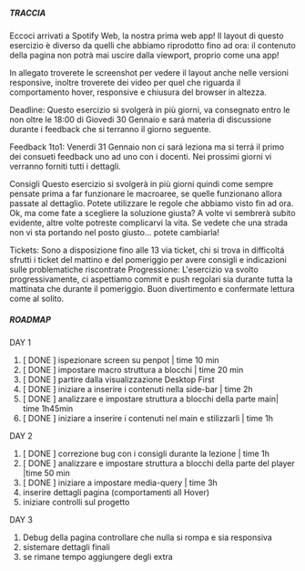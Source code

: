 #####    TRACCIA   ################################################################################################################################

Eccoci arrivati a Spotify Web, la nostra prima web app! Il layout di questo esercizio è diverso da quelli che abbiamo riprodotto fino ad ora:
il contenuto della pagina non potrà mai uscire dalla viewport, proprio come una app!

In allegato troverete le screenshot per vedere il layout anche nelle versioni responsive,
inoltre troverete dei video per quel che riguarda il comportamento hover, responsive e chiusura del browser in altezza.

Deadline:
Questo esercizio si svolgerà in più giorni, va consegnato entro le non oltre le 18:00 di Giovedi 30 Gennaio e sará materia di discussione durante i feedback che si terranno il giorno seguente.

Feedback 1to1:
Venerdi 31 Gennaio non ci sará leziona ma si terrá il primo dei consueti feedback uno ad uno con i docenti.
Nei prossimi giorni vi verranno forniti tutti i dettagli.

Consigli
Questo esercizio si svolgerà in più giorni quindi come sempre pensate prima a far funzionare le macroaree, se quelle funzionano allora passate al dettaglio.
Potete utilizzare le regole che abbiamo visto fin ad ora. Ok, ma come fate a scegliere la soluzione giusta? A volte vi sembrerà subito evidente, altre volte potreste complicarvi la vita. Se vedete che una strada non vi sta portando nel posto giusto... potete cambiarla!

Tickets: Sono a disposizione fino alle 13 via ticket, chi si trova in difficoltá sfrutti i ticket del mattino e del pomeriggio per avere consigli e indicazioni sulle problematiche riscontrate
Progressione: L'esercizio va svolto progressivamente, ci aspettiamo commit e push regolari sia durante tutta la mattinata che durante il pomeriggio.
Buon divertimento e confermate lettura come al solito.


#####    ROADMAP  ##################################################################################################################################

  DAY 1 

  1. [ DONE ] ispezionare screen su penpot   | time 10 min
  2. [ DONE ] impostare macro struttura a blocchi | time 20 min
  3. [ DONE ] partire dalla visualizzazione Desktop First 
  4. [ DONE ] iniziare a inserire i contenuti nella side-bar | time 2h
  5. [ DONE ] analizzare e impostare struttura a blocchi della parte main| time 1h45min
  6. [ DONE ] iniziare a inserire i contenuti nel main e stilizzarli | time 1h

  DAY 2

  1. [ DONE ] correzione bug con i consigli durante la lezione | time 1h
  1. [ DONE ] analizzare e impostare struttura a blocchi della parte del player |time 50 min
  2. [ DONE ] iniziare a impostare media-query | time 3h
  3. inserire dettagli pagina (comportamenti all Hover)
  4. iniziare controlli sul progetto

  DAY 3

  1. Debug della pagina controllare che nulla si rompa e sia responsiva
  2. sistemare dettagli finali
  3. se rimane tempo aggiungere degli extra

  

